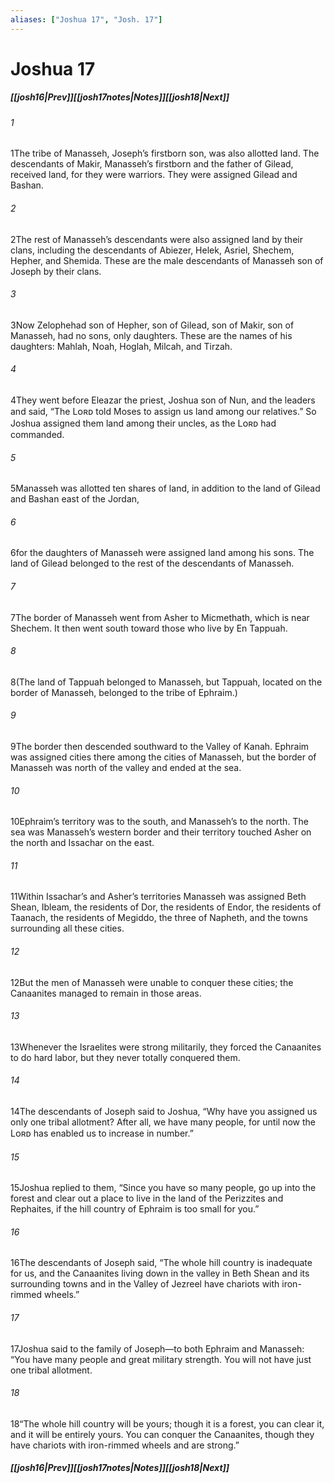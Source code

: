 ```yaml
---
aliases: ["Joshua 17", "Josh. 17"]
---
```

# Joshua 17
##### <span class=arrow-left></span>[[josh16|Prev]]<span class=navigation-separator></span>[[josh17notes|Notes]]<span class=navigation-separator></span>[[josh18|Next]]<span class=arrow-right></span>
###### 1
<span class=verse-first>1</span>The tribe of Manasseh, Joseph’s firstborn son, was also allotted land. The descendants of Makir, Manasseh’s firstborn and the father of Gilead, received land, for they were warriors. They were assigned Gilead and Bashan.
###### 2
<span class=verse-body>2</span>The rest of Manasseh’s descendants were also assigned land by their clans, including the descendants of Abiezer, Helek, Asriel, Shechem, Hepher, and Shemida. These are the male descendants of Manasseh son of Joseph by their clans.
<div class=paragraph-break></div>

###### 3
<span class=verse-first>3</span>Now Zelophehad son of Hepher, son of Gilead, son of Makir, son of Manasseh, had no sons, only daughters. These are the names of his daughters: Mahlah, Noah, Hoglah, Milcah, and Tirzah.
###### 4
<span class=verse-body>4</span>They went before Eleazar the priest, Joshua son of Nun, and the leaders and said, “The Lᴏʀᴅ told Moses to assign us land among our relatives.” So Joshua assigned them land among their uncles, as the Lᴏʀᴅ had commanded.
###### 5
<span class=verse-body>5</span>Manasseh was allotted ten shares of land, in addition to the land of Gilead and Bashan east of the Jordan,
###### 6
<span class=verse-body>6</span>for the daughters of Manasseh were assigned land among his sons. The land of Gilead belonged to the rest of the descendants of Manasseh.
<div class=paragraph-break></div>

###### 7
<span class=verse-first>7</span>The border of Manasseh went from Asher to Micmethath, which is near Shechem. It then went south toward those who live by En Tappuah.
###### 8
<span class=verse-body>8</span>(The land of Tappuah belonged to Manasseh, but Tappuah, located on the border of Manasseh, belonged to the tribe of Ephraim.)
###### 9
<span class=verse-body>9</span>The border then descended southward to the Valley of Kanah. Ephraim was assigned cities there among the cities of Manasseh, but the border of Manasseh was north of the valley and ended at the sea.
###### 10
<span class=verse-body>10</span>Ephraim’s territory was to the south, and Manasseh’s to the north. The sea was Manasseh’s western border and their territory touched Asher on the north and Issachar on the east.
###### 11
<span class=verse-body>11</span>Within Issachar’s and Asher’s territories Manasseh was assigned Beth Shean, Ibleam, the residents of Dor, the residents of Endor, the residents of Taanach, the residents of Megiddo, the three of Napheth, and the towns surrounding all these cities.
###### 12
<span class=verse-body>12</span>But the men of Manasseh were unable to conquer these cities; the Canaanites managed to remain in those areas.
###### 13
<span class=verse-body>13</span>Whenever the Israelites were strong militarily, they forced the Canaanites to do hard labor, but they never totally conquered them.
<div class=paragraph-break></div>

###### 14
<span class=verse-first>14</span>The descendants of Joseph said to Joshua, “Why have you assigned us only one tribal allotment? After all, we have many people, for until now the Lᴏʀᴅ has enabled us to increase in number.”
###### 15
<span class=verse-body>15</span>Joshua replied to them, “Since you have so many people, go up into the forest and clear out a place to live in the land of the Perizzites and Rephaites, if the hill country of Ephraim is too small for you.”
###### 16
<span class=verse-body>16</span>The descendants of Joseph said, “The whole hill country is inadequate for us, and the Canaanites living down in the valley in Beth Shean and its surrounding towns and in the Valley of Jezreel have chariots with iron-rimmed wheels.”
###### 17
<span class=verse-body>17</span>Joshua said to the family of Joseph—to both Ephraim and Manasseh: “You have many people and great military strength. You will not have just one tribal allotment.
###### 18
<span class=verse-body>18</span>“The whole hill country will be yours; though it is a forest, you can clear it, and it will be entirely yours. You can conquer the Canaanites, though they have chariots with iron-rimmed wheels and are strong.”
##### <span class=arrow-left></span>[[josh16|Prev]]<span class=navigation-separator></span>[[josh17notes|Notes]]<span class=navigation-separator></span>[[josh18|Next]]<span class=arrow-right></span>